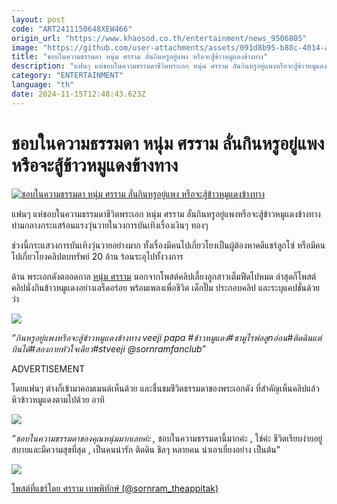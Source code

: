 ```yaml
---
layout: post
code: "ART2411150648XEW466"
origin_url: "https://www.khaosod.co.th/entertainment/news_9506805"
image: "https://github.com/user-attachments/assets/091d8b95-b88c-4014-ae67-2c321a120288"
title: "ชอบในความธรรมดา หนุ่ม ศรราม ลั่นกินหรูอยู่แพง หรือจะสู้ข้าวหมูแดงข้างทาง"
description: "แฟนๆ แห่ชอบในความธรรมดาชีวิตพระเอก หนุ่ม ศรราม ลั่นกินหรูอยู่แพงหรือจะสู้ข้าวหมูแดงข้างทาง ท่ามกลางกระแสร้อนแรงวุ่นวายในวงการบันเทิงเรื่องเงินๆ ทองๆ "
category: "ENTERTAINMENT"
language: "th"
date: 2024-11-15T12:48:43.623Z
---
```


# ชอบในความธรรมดา หนุ่ม ศรราม ลั่นกินหรูอยู่แพง หรือจะสู้ข้าวหมูแดงข้างทาง

[![ชอบในความธรรมดา หนุ่ม ศรราม ลั่นกินหรูอยู่แพง หรือจะสู้ข้าวหมูแดงข้างทาง](https://www.khaosod.co.th/wpapp/uploads/2024/11/sornramstreetfood1511679998.jpg "ชอบในความธรรมดา หนุ่ม ศรราม ลั่นกินหรูอยู่แพง หรือจะสู้ข้าวหมูแดงข้างทาง")](https://www.khaosod.co.th/wpapp/uploads/2024/11/sornramstreetfood1511679998.jpg)

แฟนๆ แห่ชอบในความธรรมดาชีวิตพระเอก หนุ่ม ศรราม ลั่นกินหรูอยู่แพงหรือจะสู้ข้าวหมูแดงข้างทาง ท่ามกลางกระแสร้อนแรงวุ่นวายในวงการบันเทิงเรื่องเงินๆ ทองๆ

ช่วงนี้กระแสวงการบันเทิงวุ่นวายอย่างมาก ทั้งเรื่องมีคนไปเกี่ยวโยงเป็นผู้ต้องหาคดีแชร์ลูกโซ่ หรือมีคนไปเกี่ยวโยงคลิปตบทรัพย์ 20 ล้าน ร้อนระอุไปทั้งวงการ

ด้าน พระเอกดังตลอดกาล [หนุ่ม ศรราม](https://www.instagram.com/sornram_theappitak/) นอกจากโพสต์คลิปเลี้ยงลูกสาวเต็มฟีดไปหมด ล่าสุดก็โพสต์คลิปนั่งกินข้าวหมูแดงอย่างเอร็ดอร่อย พร้อมเพลงเพื่อชีวิต เด็กปั๊ม ประกอบคลิป และระบุแคปชั่นด้วยว่า

[![](https://www.khaosod.co.th/wpapp/uploads/2024/11/sornramstreetfood1511671.jpg)](https://www.khaosod.co.th/wpapp/uploads/2024/11/sornramstreetfood1511671.jpg)

_“กินหรูอยู่แพงหรือจะสู้ข้าวหมูแดงข้างทาง veeji papa #ข้าวหมูแดง#ซามูไรพ่อลูnอ่อน#ติดดินแต่บินได้#สองกายหัวใจเดียว#stveeji @sornramfanclub”_

ADVERTISEMENT

โดยแฟนๆ ต่างก็เข้ามาคอมเมนต์เห็นด้วย และชื่นชมชีวิตธรรมดาของพระเอกดัง ที่สำคัญเห็นคลิปแล้วหิวข้าวหมูแดงตามไปด้วย อาทิ

[![](https://www.khaosod.co.th/wpapp/uploads/2024/11/sornramstreetfood1511674.jpg)](https://www.khaosod.co.th/wpapp/uploads/2024/11/sornramstreetfood1511674.jpg)

_“ชอบในความธรรมดาของคุณหนุ่มมากเลยค่ะ ,_ ชอบในความธรรมดานี้มากค่ะ , ใช่ค่ะ ชีวิตเรียบง่ายอยู่สบายและมีความสุขที่สุด , เป็นคนน่ารัก ติดดิน ชิลๆ หลายคน น่าเอาเยี่ยงอย่าง เป็นต้น”

[![](https://www.khaosod.co.th/wpapp/uploads/2024/11/sornramstreetfood1511675.jpg)](https://www.khaosod.co.th/wpapp/uploads/2024/11/sornramstreetfood1511675.jpg)





[โพสต์ที่แชร์โดย ศรราม เทพพิทักษ์ (@sornram\_theappitak)](https://www.instagram.com/reel/DCUXIx0y3Bk/?utm_source=ig_embed&utm_campaign=loading)

